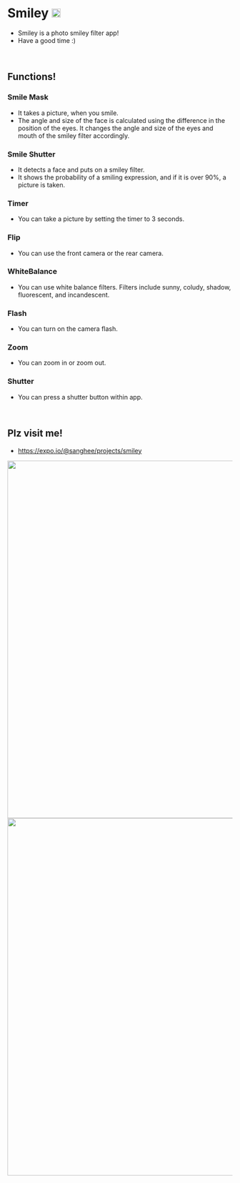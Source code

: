 # Smiley <img src="https://user-images.githubusercontent.com/61302874/118362824-40cc0380-b5cc-11eb-96ea-d3e76f9eb34b.png" width="20">

- Smiley is a photo smiley filter app!
- Have a good time :)

<br/>

## Functions!

### Smile Mask

- It takes a picture, when you smile.
- The angle and size of the face is calculated using the difference in the position of the eyes. It changes the angle and size of the eyes and mouth of the smiley filter accordingly.

### Smile Shutter

- It detects a face and puts on a smiley filter.
- It shows the probability of a smiling expression, and if it is over 90%, a picture is taken.

### Timer

- You can take a picture by setting the timer to 3 seconds.

### Flip

- You can use the front camera or the rear camera.

### WhiteBalance

- You can use white balance filters. Filters include sunny, coludy, shadow, fluorescent, and incandescent.

### Flash

- You can turn on the camera flash.

### Zoom

- You can zoom in or zoom out.

### Shutter

- You can press a shutter button within app.

<br/>

## Plz visit me!

- https://expo.io/@sanghee/projects/smiley

<img src="https://user-images.githubusercontent.com/61302874/118369597-eab48b80-b5de-11eb-8456-57c88a766a8f.png" width="800" />

<img src="https://user-images.githubusercontent.com/61302874/118370092-0e78d100-b5e1-11eb-877c-91a4a5bc4dfa.png" width="800"/>

